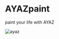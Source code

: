 # AYAZpaint
paint your life with AYAZ

![ayaz](https://user-images.githubusercontent.com/77393687/133125417-4cc06481-3fe0-491f-9804-97ebca461344.png)












